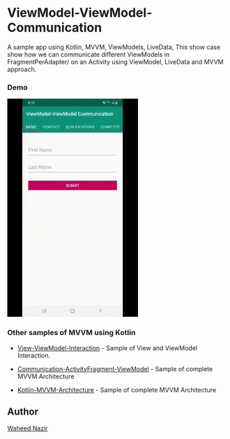 # ViewModel-ViewModel-Communication
A sample app using Kotlin, MVVM, ViewModels, LiveData, This show case show how we can communicate different ViewModels in FragmentPerAdapter/ on an Activity using ViewModel, LiveData and MVVM approach. 


### Demo
<img height="500px" src="https://github.com/WaheedNazir/ViewModel-ViewModel-Communication/blob/master/images/sample_demo.gif" />

### Other samples of MVVM using Kotlin

* [View-ViewModel-Interaction] - Sample of View and ViewModel Interaction.
* [Communication-ActivityFragment-ViewModel] - Sample of complete MVVM Architecture
* [Kotlin-MVVM-Architecture] - Sample of complete MVVM Architecture

   [Kotlin-MVVM-Architecture]: <https://github.com/WaheedNazir/Kotlin-MVVM-Architecture>
   [View-ViewModel-Interaction]: <https://github.com/WaheedNazir/View-ViewModel-Interaction>
   [Communication-ActivityFragment-ViewModel]: <https://github.com/WaheedNazir/Communication-ActivityFragment-ViewModel>

## Author
[Waheed Nazir](https://www.linkedin.com/in/waheed-nazir-36521579/ "Waheed Nazir (GreenProLogix)")



